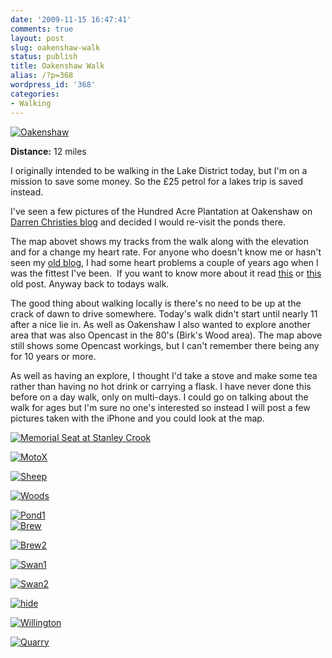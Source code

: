 ```yaml
---
date: '2009-11-15 16:47:41'
comments: true
layout: post
slug: oakenshaw-walk
status: publish
title: Oakenshaw Walk
alias: /?p=368
wordpress_id: '368'
categories:
- Walking
---
```


[![Oakenshaw](http://dl.dropbox.com/u/2657852/website/images/Oakenshaw-300x206.jpg)](http://dl.dropbox.com/u/2657852/website/images/Oakenshaw.jpg)  

**Distance:** 12 miles  

I originally intended to be walking in the Lake District today, but I'm on a mission to save some money. So the £25 petrol for a lakes trip is saved instead.  

I've seen a few pictures of the Hundred Acre Plantation at Oakenshaw on [Darren Christies blog](http://www.whitespider1066.com/) and decided I would re-visit the ponds there.  
<!-- more -->
The map abovet shows my tracks from the walk along with the elevation and for a change my heart rate. For anyone who doesn't know me or hasn't seen my [old blog](http://stevenhorner.blogspot.com/), I had some heart problems a couple of years ago when I was the fittest I've been.  If you want to know more about it read [this](http://stevenhorner.blogspot.com/2007/07/heart-explanation.html) or [this](http://www.stevenhorner.com/?p=72) old post. Anyway back to todays walk.  

The good thing about walking locally is there's no need to be up at the crack of dawn to drive somewhere. Today's walk didn't start until nearly 11 after a nice lie in. As well as Oakenshaw I also wanted to explore another area that was also Opencast in the 80's (Birk's Wood area). The map above still shows some Opencast workings, but I can't remember there being any for 10 years or more. 

As well as having an explore, I thought I'd take a stove and make some tea rather than having no hot drink or carrying a flask. I have never done this before on a day walk, only on multi-days. I could go on talking about the walk for ages but I'm sure no one's interested so instead I will post a few pictures taken with the iPhone and you could look at the map. 

[![Memorial Seat at Stanley Crook](http://dl.dropbox.com/u/2657852/website/images/Seat.jpg)](http://dl.dropbox.com/u/2657852/website/images/Seat.jpg)  

[![MotoX](http://dl.dropbox.com/u/2657852/website/images/MotoX-300x225.jpg)](http://dl.dropbox.com/u/2657852/website/images/MotoX.jpg)  

[](http://dl.dropbox.com/u/2657852/website/images/Seat.jpg)  

[![Sheep](http://dl.dropbox.com/u/2657852/website/images/Sheep-300x225.jpg)](http://dl.dropbox.com/u/2657852/website/images/Sheep.jpg)  

[](http://dl.dropbox.com/u/2657852/website/images/MotoX.jpg) 

[![Woods](http://dl.dropbox.com/u/2657852/website/images/Woods-300x225.jpg)](http://dl.dropbox.com/u/2657852/website/images/Woods.jpg)  

[![Pond1](http://dl.dropbox.com/u/2657852/website/images/Pond1-300x225.jpg)](http://dl.dropbox.com/u/2657852/website/images/Pond1.jpg)  
[![Brew](http://dl.dropbox.com/u/2657852/website/images/Brew-300x225.jpg)](http://dl.dropbox.com/u/2657852/website/images/Brew.jpg)  

[![Brew2](http://dl.dropbox.com/u/2657852/website/images/Brew2-300x225.jpg)](http://dl.dropbox.com/u/2657852/website/images/Brew2.jpg)  

[](http://dl.dropbox.com/u/2657852/website/images/Brew.jpg)  

[![Swan1](http://dl.dropbox.com/u/2657852/website/images/Swan1-300x225.jpg)](http://dl.dropbox.com/u/2657852/website/images/Swan1.jpg)  

[![Swan2](http://dl.dropbox.com/u/2657852/website/images/Swan2-300x225.jpg)](http://dl.dropbox.com/u/2657852/website/images/Swan2.jpg)  

[![hide](http://dl.dropbox.com/u/2657852/website/images/hide-225x300.jpg)](http://dl.dropbox.com/u/2657852/website/images/hide.jpg)  

[![Willington](http://dl.dropbox.com/u/2657852/website/images/Willington-300x225.jpg)](http://dl.dropbox.com/u/2657852/website/images/Willington.jpg)  

[](http://dl.dropbox.com/u/2657852/website/images/hide.jpg)  

[![Quarry](http://dl.dropbox.com/u/2657852/website/images/Quarry-300x225.jpg)](http://dl.dropbox.com/u/2657852/website/images/Quarry.jpg)  

